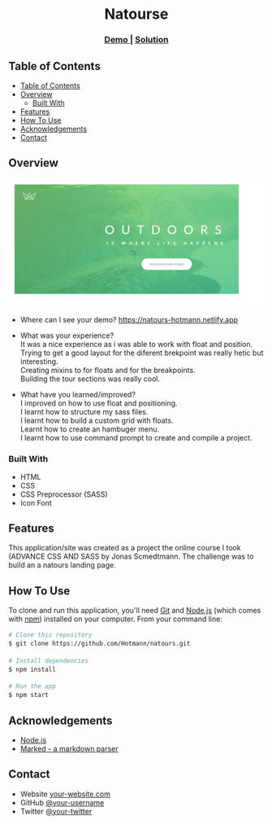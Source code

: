 <!-- Please update value in the {}  -->

<h1 align="center">Natourse</h1>

<div align="center">
  <h3>
    <a href="https://natours-hotmann.netlify.app">
      Demo
    </a>
    <span> | </span>
    <a href="https://github.com/Hotmann/natours.git">
      Solution
    </a>
  </h3>
</div>

<!-- TABLE OF CONTENTS -->

## Table of Contents

- [Table of Contents](#table-of-contents)
- [Overview](#overview)
  - [Built With](#built-with)
- [Features](#features)
- [How To Use](#how-to-use)
- [Acknowledgements](#acknowledgements)
- [Contact](#contact)

<!-- OVERVIEW -->

## Overview

![screenshot](/natours.png)

- Where can I see your demo?
  https://natours-hotmann.netlify.app

- What was your experience?  
  It was a nice experience as i was able to work with float and position.  
  Trying to get a good layout for the diferent brekpoint was really hetic but interesting.  
  Creating mixins to for floats and for the breakpoints.  
  Building the tour sections was really cool.

- What have you learned/improved?  
  I improved on how to use float and positioning.  
  I learnt how to structure my sass files.  
  I learnt how to build a custom grid with floats.  
  Learnt how to create an hambuger menu.  
  I learnt how to use command prompt to create and compile a project.

### Built With

- HTML
- CSS
- CSS Preprocessor (SASS)
- Icon Font

## Features

<!-- List the features of your application or follow the template. Don't share the figma file here :) -->

This application/site was created as a project the online course I took (ADVANCE CSS AND SASS by Jonas Scmedtmann. The challenge was to build an a natours landing page.

## How To Use

<!-- Example: -->

To clone and run this application, you'll need [Git](https://git-scm.com) and [Node.js](https://nodejs.org/en/download/) (which comes with [npm](http://npmjs.com)) installed on your computer. From your command line:

```bash
# Clone this repository
$ git clone https://github.com/Hotmann/natours.git

# Install dependencies
$ npm install

# Run the app
$ npm start
```

## Acknowledgements

<!-- This section should list any articles or add-ons/plugins that helps you to complete the project. This is optional but it will help you in the future. For example -->

- [Node.js](https://nodejs.org/)
- [Marked - a markdown parser](https://github.com/chjj/marked)

## Contact

- Website [your-website.com](https://{your-web-site-link})
- GitHub [@your-username](https://github.com/Hotmann)
- Twitter [@your-twitter](https://twitter.com/_Hotmann)
